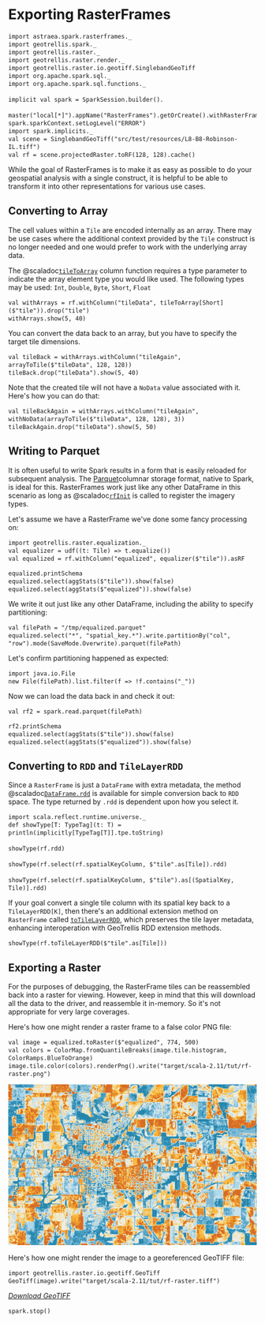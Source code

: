 # Exporting RasterFrames

```tut:invisible
import astraea.spark.rasterframes._
import geotrellis.spark._
import geotrellis.raster._
import geotrellis.raster.render._
import geotrellis.raster.io.geotiff.SinglebandGeoTiff
import org.apache.spark.sql._
import org.apache.spark.sql.functions._

implicit val spark = SparkSession.builder().
  master("local[*]").appName("RasterFrames").getOrCreate().withRasterFrames
spark.sparkContext.setLogLevel("ERROR")
import spark.implicits._
val scene = SinglebandGeoTiff("src/test/resources/L8-B8-Robinson-IL.tiff")
val rf = scene.projectedRaster.toRF(128, 128).cache()
```

While the goal of RasterFrames is to make it as easy as possible to do your geospatial analysis with a single 
construct, it is helpful to be able to transform it into other representations for various use cases.

## Converting to Array

The cell values within a `Tile` are encoded internally as an array. There may be use cases 
where the additional context provided by the `Tile` construct is no longer needed and one would
prefer to work with the underlying array data.

The @scaladoc[`tileToArray`][tileToArray] column function requires a type parameter to indicate the array element
type you would like used. The following types may be used: `Int`, `Double`, `Byte`, `Short`, `Float`

```tut
val withArrays = rf.withColumn("tileData", tileToArray[Short]($"tile")).drop("tile")
withArrays.show(5, 40)
```

You can convert the data back to an array, but you have to specify the target tile dimensions. 

```tut
val tileBack = withArrays.withColumn("tileAgain", arrayToTile($"tileData", 128, 128))
tileBack.drop("tileData").show(5, 40)
``` 

Note that the created tile will not have a `NoData` value associated with it. Here's how you can do that:

```tut
val tileBackAgain = withArrays.withColumn("tileAgain", withNoData(arrayToTile($"tileData", 128, 128), 3))
tileBackAgain.drop("tileData").show(5, 50)
```

## Writing to Parquet

It is often useful to write Spark results in a form that is easily reloaded for subsequent analysis. 
The [Parquet](https://parquet.apache.org/)columnar storage format, native to Spark, is ideal for this. RasterFrames
work just like any other DataFrame in this scenario as long as @scaladoc[`rfInit`][rfInit] is called to register
the imagery types.


Let's assume we have a RasterFrame we've done some fancy processing on: 

```tut:silent
import geotrellis.raster.equalization._
val equalizer = udf((t: Tile) => t.equalize())
val equalized = rf.withColumn("equalized", equalizer($"tile")).asRF
```

```tut
equalized.printSchema
equalized.select(aggStats($"tile")).show(false)
equalized.select(aggStats($"equalized")).show(false)
```

We write it out just like any other DataFrame, including the ability to specify partitioning:

```tut:silent
val filePath = "/tmp/equalized.parquet"
equalized.select("*", "spatial_key.*").write.partitionBy("col", "row").mode(SaveMode.Overwrite).parquet(filePath)
```

Let's confirm partitioning happened as expected:

```tut
import java.io.File
new File(filePath).list.filter(f => !f.contains("_"))
```

Now we can load the data back in and check it out:

```tut:silent
val rf2 = spark.read.parquet(filePath)
```

```tut
rf2.printSchema
equalized.select(aggStats($"tile")).show(false)
equalized.select(aggStats($"equalized")).show(false)
```

## Converting to `RDD` and `TileLayerRDD`

Since a `RasterFrame` is just a `DataFrame` with extra metadata, the method 
@scaladoc[`DataFrame.rdd`][rdd] is available for simple conversion back to `RDD` space. The type returned 
by `.rdd` is dependent upon how you select it.


```tut
import scala.reflect.runtime.universe._
def showType[T: TypeTag](t: T) = println(implicitly[TypeTag[T]].tpe.toString)

showType(rf.rdd)

showType(rf.select(rf.spatialKeyColumn, $"tile".as[Tile]).rdd) 

showType(rf.select(rf.spatialKeyColumn, $"tile").as[(SpatialKey, Tile)].rdd) 
```

If your goal convert a single tile column with its spatial key back to a `TileLayerRDD[K]`, then there's an additional
extension method on `RasterFrame` called [`toTileLayerRDD`][toTileLayerRDD], which preserves the tile layer metadata,
enhancing interoperation with GeoTrellis RDD extension methods.

```tut
showType(rf.toTileLayerRDD($"tile".as[Tile]))
```

## Exporting a Raster

For the purposes of debugging, the RasterFrame tiles can be reassembled back into a raster for viewing. However, 
keep in mind that this will download all the data to the driver, and reassemble it in-memory. So it's not appropriate 
for very large coverages.

Here's how one might render a raster frame to a false color PNG file:

```tut:silent
val image = equalized.toRaster($"equalized", 774, 500)
val colors = ColorMap.fromQuantileBreaks(image.tile.histogram, ColorRamps.BlueToOrange)
image.tile.color(colors).renderPng().write("target/scala-2.11/tut/rf-raster.png")
```

![](rf-raster.png)

Here's how one might render the image to a georeferenced GeoTIFF file: 

```tut:silent
import geotrellis.raster.io.geotiff.GeoTiff
GeoTiff(image).write("target/scala-2.11/tut/rf-raster.tiff")
```

[*Download GeoTIFF*](rf-raster.tiff)

```tut:invisible
spark.stop()
```

[rfInit]: astraea.spark.rasterframes.package#rfInit%28SQLContext%29:Unit
[rdd]: org.apache.spark.sql.Dataset#frdd:org.apache.spark.rdd.RDD[T]
[toTileLayerRDD]: astraea.spark.rasterframes.RasterFrameMethods#toTileLayerRDD%28tileCol:RasterFrameMethods.this.TileColumn%29:Either[geotrellis.spark.TileLayerRDD[geotrellis.spark.SpatialKey],geotrellis.spark.TileLayerRDD[geotrellis.spark.SpaceTimeKey]]
[tileToArray]: astraea.spark.rasterframes.ColumnFunctions#tileToArray

